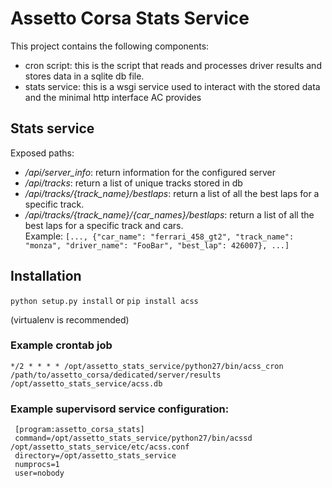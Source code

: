 # Assetto Corsa Stats Service

This project contains the following components:

- cron script: this is the script that reads and processes driver results and stores data in a sqlite db file.
- stats service: this is a wsgi service used to interact with the stored data and the minimal http interface AC provides

## Stats service
 Exposed paths:
   - */api/server_info*: return information for the configured server
   - */api/tracks*: return a list of unique tracks stored in db
   - */api/tracks/{track_name}/bestlaps*: return a list of all the best laps for a specific track.  
   - */api/tracks/{track_name}/{car_names}/bestlaps*: return a list of all the best laps for a specific track and cars.  
      Example: ```[..., {"car_name": "ferrari_458_gt2", "track_name": "monza", "driver_name": "FooBar", "best_lap": 426007}, ...]```

## Installation

 ```python setup.py install```
 or
 ```pip install acss```

 (virtualenv is recommended)
 
### Example crontab job
```*/2 * * * * /opt/assetto_stats_service/python27/bin/acss_cron /path/to/assetto_corsa/dedicated/server/results /opt/assetto_stats_service/acss.db```

### Example supervisord service configuration:
```
 [program:assetto_corsa_stats]
 command=/opt/assetto_stats_service/python27/bin/acssd /opt/assetto_stats_service/etc/acss.conf
 directory=/opt/assetto_stats_service
 numprocs=1
 user=nobody
```
